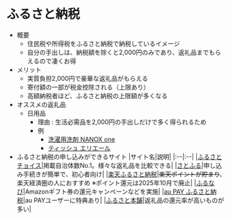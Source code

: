 # ふるさと納税
- 概要
    - 住民税や所得税をふるさと納税で納税しているイメージ
    - 自分の手出しは、納税額を除くと2,000円のみであり、返礼品までもらえるので凄くお得
- メリット
    - 実質負担2,000円で豪華な返礼品がもらえる
    - 寄付額の一部が税金控除される（上限あり）
    - 高額納税者ほど、ふるさと納税の上限額が多くなる
- オススメの返礼品
    - 日用品
        - 理由 : 生活必需品を2,000円の手出しだけで多く得られるため
        - 例
            - [洗濯用洗剤 NANOX one](https://item.rakuten.co.jp/f122190-ichihara/56890374/?s-id=ph_pc_itemname)
            - [ティッシュ エリエール](https://item.rakuten.co.jp/f122190-ichihara/56890374/?s-id=ph_pc_itemname)
- ふるさと納税の申し込みができるサイト
    |サイト名|説明|
    |:--|:--|
    |[ふるさとチョイス](https://www.furusato-tax.jp/)|掲載自治体数No.1。様々な返礼品を比較できる|
    |[さとふる](https://www.satofull.jp/)|申し込み手続きが簡単で、初心者向け|
    |[楽天ふるさと納税](https://event.rakuten.co.jp/furusato/)|~~楽天ポイントが貯まり~~、楽天経済圏の人におすすめ ※ポイント還元は2025年10月で廃止|
    |[ふるなび](https://furunavi.jp/)|Amazonギフト券の還元キャンペーンなどを実施|
    |[au PAY ふるさと納税](https://furusato.wowma.jp/)|au PAYユーザーに特典あり|
    |[ふるさと本舗](https://furusatohonpo.jp/)|返礼品の還元率が高いものが多い|